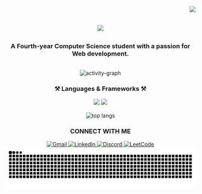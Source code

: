 <img align="right" src="https://visitor-badge.laobi.icu/badge?page_id=muhamadd9.muhamadd9" />



<h1 align="center">
<img src="https://readme-typing-svg.herokuapp.com/?font=Righteous&size=35&center=true&vCenter=true&width=500&height=70&duration=4000&lines=Hi+There!+👋;+I'm+Muhamad+Ramadan!;&color=4B4B4B" />
</h1>

<h3 align="center">A Fourth-year Computer Science student with a passion for Web development.</h3>

<br/>
<div align="center">
<img src="https://github-readme-activity-graph.vercel.app/graph?username=muhamadd9&area=true&hide_border=true&theme=github" height="250" alt="activity-graph" />
</div>

<h3 align="center">⚒️ Languages & Frameworks ⚒️</h3>
<div align="center">
    <img src="https://skillicons.dev/icons?i=javascript,typescript,cs,html,css,bootstrap,tailwind,vscode,git,github" />
    <img src="https://skillicons.dev/icons?i=nodejs,express,mongodb,graphql,postman,npm,react,vite,redux,nextjs" /><br>
</div>



<br/>
<div align="center">
 <img width="390" height="200" src="https://github-readme-stats-salesp07.vercel.app/api/top-langs/?username=muhamadd9&hide=HTML&langs_count=8&layout=compact&theme=react&border_radius=10&size_weight=0.5&count_weight=0.5&exclude_repo=github-readme-stats" alt="top langs" />
</div>

</div>

<h3 align="center"> CONNECT WITH ME </h3>
<div align="center">
  <a href="mailto:mhmdramadan.192@gmail.com">
    <img src="https://img.shields.io/badge/Gmail-333333?style=for-the-badge&logo=gmail&logoColor=red" alt="Gmail" />
  </a>
  <a href="https://www.linkedin.com/in/muhamadd9/" target="_blank">
    <img src="https://img.shields.io/badge/LinkedIn-0077B5?style=for-the-badge&logo=linkedin&logoColor=white" alt="LinkedIn" />
  </a>
  <a href="https://discord.com/users/muhamadd9" target="_blank">
    <img src="https://img.shields.io/badge/Discord-5865F2?style=for-the-badge&logo=discord&logoColor=white" alt="Discord" />
  </a>
  <a href="https://leetcode.com/muhamadd9_/" target="_blank">
    <img src="https://img.shields.io/badge/LeetCode-2C2C2C?style=for-the-badge&logo=leetcode&logoColor=FFA116" alt="LeetCode" />
  </a>
</div>



<div align="center">
  <img alt="snake eating my contributions" src="https://raw.githubusercontent.com/muhamadd9/muhamadd9/output/github-contribution-grid-snake-dark.svg" />
</div>
